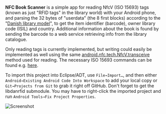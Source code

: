 
**NFC Book Scanner** is a simple app for reading NfcV (ISO 15693) tags (known as just "RFID tags" in 
the library world) with your Android phone, and parsing the 32 bytes of "userdata" (the 8 first blocks) 
according to the "[Danish library model](http://biblstandard.dk/rfid/dk/RFID_Data_Model_for_Libraries_July_2005.pdf)",
to get the item identifier (barcode), owner library code (ISIL) and country. 
Additional information about the book is found by sending the barcode to a web service retrieving info
from the library catalogue.

Only reading tags is currently implemented, but writing could easily be implemented as well using the same
[android.nfc.tech.NfcV.transceive](http://developer.android.com/reference/android/nfc/tech/NfcV.html#transceive(byte[]))
method used for reading. 
The necessary ISO 15693 commands can be found e.g. [here](http://www.ti.com/lit/an/sloa141/sloa141.pdf).

To import this project into Eclipse/ADT, use `File→Import…`, and then either `Android→Existing Android Code Into Workspace` to add your local copy or `Git→Projects from Git` to grab it right off GitHub. Don't forget to get the libdanrfid submodule. You may have to right-click the imported project and run `Android Tools→Fix Project Properties`.

![Screenshot](http://hostr.co/file/mQMqgr0w0PQu/nfcbookscanner.png)

